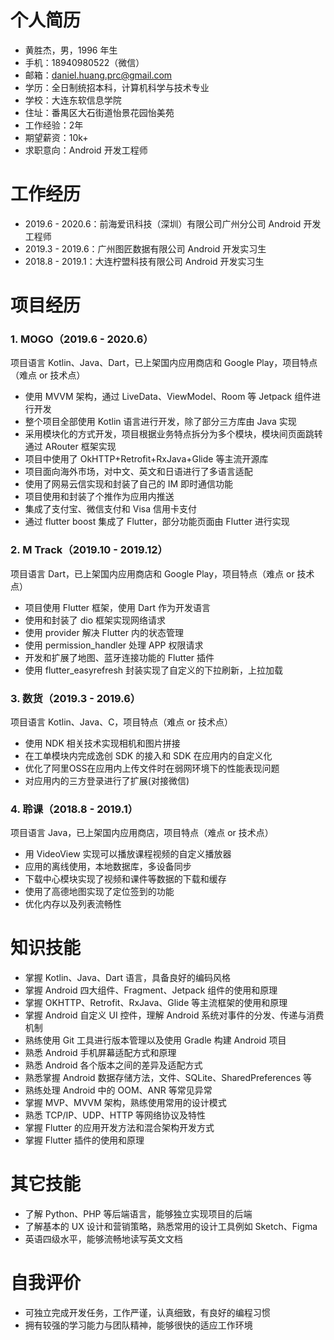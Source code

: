 # 个人简历

- 黄胜杰，男，1996 年生
- 手机：18940980522（微信）
- 邮箱：daniel.huang.prc@gmail.com
- 学历：全日制统招本科，计算机科学与技术专业
- 学校：大连东软信息学院
- 住址：番禺区大石街道怡景花园怡美苑
- 工作经验：2年
- 期望薪资：10k+
- 求职意向：Android 开发工程师

# 工作经历

- 2019.6 - 2020.6：前海爱讯科技（深圳）有限公司广州分公司 Android 开发工程师
- 2019.3 - 2019.6：广州图匠数据有限公司 Android 开发实习生
- 2018.8 - 2019.1：大连柠盟科技有限公司 Android 开发实习生

# 项目经历

### 1. MOGO（2019.6 - 2020.6）
项目语言 Kotlin、Java、Dart，已上架国内应用商店和 Google Play，项目特点（难点 or 技术点）

  - 使用 MVVM 架构，通过 LiveData、ViewModel、Room 等 Jetpack 组件进行开发
  - 整个项目全部使用 Kotlin 语言进行开发，除了部分三方库由 Java 实现
  - 采用模块化的方式开发，项目根据业务特点拆分为多个模块，模块间页面跳转通过 ARouter 框架实现
  - 项目中使用了 OkHTTP+Retrofit+RxJava+Glide 等主流开源库
  - 项目面向海外市场，对中文、英文和日语进行了多语言适配
  - 使用了网易云信实现和封装了自己的 IM 即时通信功能
  - 项目使用和封装了个推作为应用内推送
  - 集成了支付宝、微信支付和 Visa 信用卡支付
  - 通过 flutter boost 集成了 Flutter，部分功能页面由 Flutter 进行实现

### 2. M Track（2019.10 - 2019.12）
项目语言 Dart，已上架国内应用商店和 Google Play，项目特点（难点 or 技术点）

  - 项目使用 Flutter 框架，使用 Dart 作为开发语言
  - 使用和封装了 dio 框架实现网络请求
  - 使用 provider 解决 Flutter 内的状态管理
  - 使用 permission_handler 处理 APP 权限请求
  - 开发和扩展了地图、蓝牙连接功能的 Flutter 插件
  - 使用 flutter_easyrefresh 封装实现了自定义的下拉刷新，上拉加载

### 3. 数货（2019.3 - 2019.6）
项目语言 Kotlin、Java、C，项目特点（难点 or 技术点）

  - 使用 NDK 相关技术实现相机和图片拼接
  - 在工单模块内完成逸创 SDK 的接入和 SDK 在应用内的自定义化
  - 优化了阿里OSS在应用内上传文件时在弱网环境下的性能表现问题
  - 对应用内的三方登录进行了扩展(对接微信)

### 4. 聆课（2018.8 - 2019.1）
项目语言 Java，已上架国内应用商店，项目特点（难点 or 技术点）

  - 用 VideoView 实现可以播放课程视频的自定义播放器
  - 应用的离线使用，本地数据库，多设备同步
  - 下载中心模块实现了视频和课件等数据的下载和缓存
  - 使用了高德地图实现了定位签到的功能
  - 优化内存以及列表流畅性

# 知识技能

- 掌握 Kotlin、Java、Dart 语言，具备良好的编码风格
- 掌握 Android 四大组件、Fragment、Jetpack 组件的使用和原理
- 掌握 OKHTTP、Retrofit、RxJava、Glide 等主流框架的使用和原理
- 掌握 Android 自定义 UI 控件，理解 Android 系统对事件的分发、传递与消费机制
- 熟练使用 Git 工具进行版本管理以及使用 Gradle 构建 Android 项目
- 熟悉 Android 手机屏幕适配方式和原理
- 熟悉 Android 各个版本之间的差异及适配方式
- 熟悉掌握 Android 数据存储方法，文件、SQLite、SharedPreferences 等
- 熟练处理 Android 中的 OOM、ANR 等常见异常
- 掌握 MVP、MVVM 架构，熟练使用常用的设计模式
- 熟悉 TCP/IP、UDP、HTTP 等网络协议及特性
- 掌握 Flutter 的应用开发方法和混合架构开发方式
- 掌握 Flutter 插件的使用和原理

# 其它技能

- 了解 Python、PHP 等后端语言，能够独立实现项目的后端
- 了解基本的 UX 设计和营销策略，熟悉常用的设计工具例如 Sketch、Figma
- 英语四级水平，能够流畅地读写英文文档

# 自我评价

- 可独立完成开发任务，工作严谨，认真细致，有良好的编程习惯
- 拥有较强的学习能力与团队精神，能够很快的适应工作环境